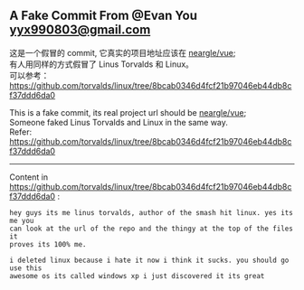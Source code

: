 
## A Fake Commit From @Evan You <yyx990803@gmail.com>

这是一个假冒的 commit, 它真实的项目地址应该在 [neargle/vue](https://github.com/neargle/vue);  
有人用同样的方式假冒了 Linus Torvalds 和 Linux。  
可以参考：
 https://github.com/torvalds/linux/tree/8bcab0346d4fcf21b97046eb44db8cf37ddd6da0

This is a fake commit, its real project url should be [neargle/vue](https://github.com/neargle/vue);  
Someone faked Linus Torvalds and Linux in the same way.  
Refer:
  https://github.com/torvalds/linux/tree/8bcab0346d4fcf21b97046eb44db8cf37ddd6da0

---

Content in https://github.com/torvalds/linux/tree/8bcab0346d4fcf21b97046eb44db8cf37ddd6da0 :

    hey guys its me linus torvalds, author of the smash hit linux. yes its me you
    can look at the url of the repo and the thingy at the top of the files it
    proves its 100% me.

    i deleted linux because i hate it now i think it sucks. you should go use this
    awesome os its called windows xp i just discovered it its great
